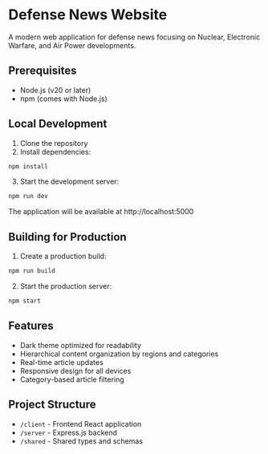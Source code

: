 # Defense News Website

A modern web application for defense news focusing on Nuclear, Electronic Warfare, and Air Power developments.

## Prerequisites

- Node.js (v20 or later)
- npm (comes with Node.js)

## Local Development

1. Clone the repository
2. Install dependencies:
```bash
npm install
```

3. Start the development server:
```bash
npm run dev
```

The application will be available at http://localhost:5000

## Building for Production

1. Create a production build:
```bash
npm run build
```

2. Start the production server:
```bash
npm start
```

## Features

- Dark theme optimized for readability
- Hierarchical content organization by regions and categories
- Real-time article updates
- Responsive design for all devices
- Category-based article filtering

## Project Structure

- `/client` - Frontend React application
- `/server` - Express.js backend
- `/shared` - Shared types and schemas
